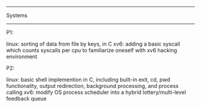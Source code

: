********
Systems
********

P1:
  
  linux: sorting of data from file by keys, in C
  xv6: adding a basic syscall which counts syscalls per cpu to familiarize oneself with xv6 hacking environment
  
P2: 

  linux: basic shell implemention in C, including built-in exit, cd, pwd functionality, output redirection, background
         processing, and process calling
  xv6: modify OS process scheduler into a hybrid lottery/multi-level feedback queue
